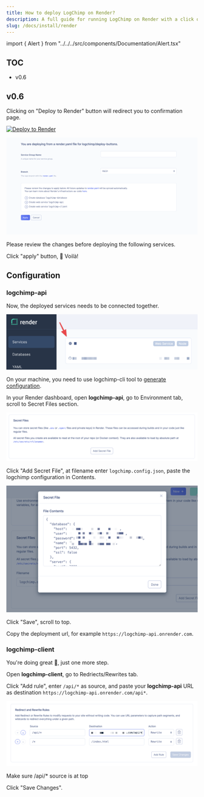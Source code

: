```yaml
---
title: How to deploy LogChimp on Render?
description: A full guide for running LogChimp on Render with a click of a button.
slug: /docs/install/render
---
```


import { Alert } from "../../../src/components/Documentation/Alert.tsx"

## TOC

- v0.6

## v0.6

Clicking on "Deploy to Render" button will redirect you to confirmation page.

[![Deploy to Render](https://render.com/images/deploy-to-render-button.svg)](https://render.com/deploy?repo=https://github.com/logchimp/deploy-buttons)

![Render deploy confirmation page](../../images/docs/install/render/deploy-confirmation.png)

<Alert type="tip">
  Please review the changes before deploying the following services.
</Alert>

Click "apply" button, 🎉 Voilà!

## Configuration

### logchimp-api

Now, the deployed services needs to be connected together.

![Deployed service](../../images/docs/install/render/services-deploy-preview.png)

On your machine, you need to use logchimp-cli tool to [generate configuration](/docs/cli/config/generate).

In your Render dashboard, open **logchimp-api**, go to Environment tab, scroll to Secret Files section.

![Render services secret file section](../../images/docs/install/render/secret-file-section.png)

Click "Add Secret File", at filename enter `logchimp.config.json`, paste the logchimp configuration in Contents.

![Render secret file contents preview](../../images/docs/install/render/secret-file-content-preview.png)

Click "Save", scroll to top.

Copy the deployment url, for example `https://logchimp-api.onrender.com`.

### logchimp-client

You're doing great 💪, just one more step.

Open **logchimp-client**, go to Redriects/Rewrites tab.

Click "Add rule", enter `/api/*` as source, and paste your **logchimp-api** URL as destination `https://logchimp-api.onrender.com/api*`.

![Render services redirect section](../../images/docs/install/render/services-redirect-section.png)

<Alert type="warning">
  Make sure /api/* source is at top
</Alert>

Click "Save Changes".
